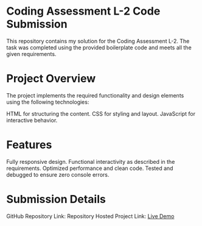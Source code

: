 # Coding Assessment L-2 Code Submission
This repository contains my solution for the Coding Assessment L-2. The task was completed using the provided boilerplate code and meets all the given requirements.
# Project Overview
The project implements the required functionality and design elements using the following technologies:

HTML for structuring the content.
CSS for styling and layout.
JavaScript for interactive behavior.

# Features
Fully responsive design.
Functional interactivity as described in the requirements.
Optimized performance and clean code.
Tested and debugged to ensure zero console errors.

# Submission Details
GitHub Repository Link: Repository
Hosted Project Link: [Live Demo](https://cart-page-mfhu.vercel.app/)
